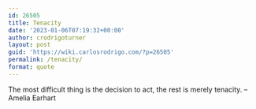 ```yaml
---
id: 26505
title: Tenacity
date: '2023-01-06T07:19:32+00:00'
author: crodrigoturner
layout: post
guid: 'https://wiki.carlosrodrigo.com/?p=26505'
permalink: /tenacity/
format: quote
---
```


The most difficult thing is the decision to act, the rest is merely tenacity. – Amelia Earhart